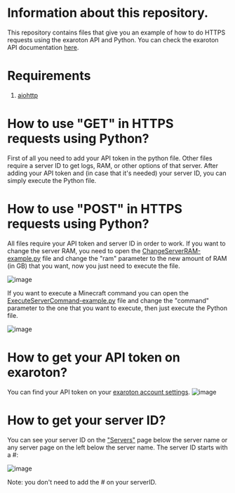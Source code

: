 # Information about this repository.
This repository contains files that give you an example of how to do HTTPS requests using the exaroton API and Python. You can check the exaroton API documentation [here](https://developers.exaroton.com/). 

# Requirements
1. [aiohttp](https://pypi.org/project/aiohttp/)

# How to use "GET" in HTTPS requests using Python?
First of all you need to add your API token in the python file. Other files require a server ID to get logs, RAM, or other options of that server.
After adding your API token and (in case that it's needed) your server ID, you can simply execute the Python file.

# How to use "POST" in HTTPS requests using Python?
All files require your API token and server ID in order to work.
If you want to change the server RAM, you need to open the [ChangeServerRAM-example.py](https://github.com/Alex22sv/exaroton-HTTPSrequests-inPython/blob/main/Example%20files/ChangeServerRAM-example.py) file and change the "ram" parameter to the new amount of RAM (in GB) that you want, now you just need to execute the file. 

![image](https://user-images.githubusercontent.com/70553543/128785913-d181071b-9f47-4710-906c-6b4f6bfaa5d7.png)

If you want to execute a Minecraft command you can open the [ExecuteServerCommand-example.py](https://github.com/Alex22sv/exaroton-HTTPSrequests-inPython/blob/main/Example%20files/ExecuteServerCommand-example.py) file and change the "command" parameter to the one that you want to execute, then just execute the Python file.

![image](https://user-images.githubusercontent.com/70553543/128786179-3bf443c3-032b-4dfd-8f34-1041a89e11b2.png)




# How to get your API token on exaroton?
You can find your API token on your [exaroton account settings](https://exaroton.com/account/).
![image](https://user-images.githubusercontent.com/70553543/114220742-9bb56f80-9929-11eb-815f-fb64be29bc54.png)


# How to get your server ID?
You can see your server ID on the ["Servers"](https://exaroton.com/servers/) page below the server name or any server page on the left below the server name. The server ID starts with a #:

![image](https://user-images.githubusercontent.com/70553543/114220991-e9ca7300-9929-11eb-8961-6266419f26cf.png)

Note: you don't need to add the # on your serverID.
